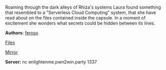 Roaming through the dark alleys of Rhiza's systems Laura found something that resembled to a "Serverless Cloud Computing" system, that she have read about on the files contained inside the capsule.
In a moment of excitement she wonders what secrets could be hidden between its lines.

**Authors**: [feroso](https://github.com/feroso)

[Files](https://static.pwn2win.party/enlighten_me_pt_1_f5a21b07de23d592b1dc9075a403fabc44227b502780c96e5612d3ae425be29c.tar.gz)

[Mirror](https://drive.google.com/file/d/1AGck7VoMzPs2a0V_QwD2MqaW-jSGcH7M/view?usp=drivesdk)


**Server:** nc enlightenme.pwn2win.party 1337
